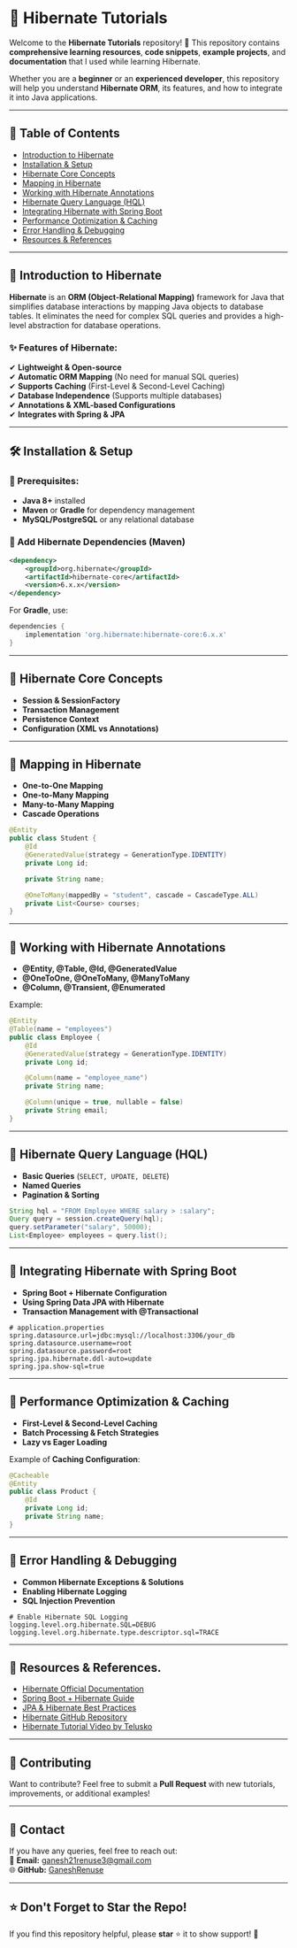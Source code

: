 # 📌 Hibernate Tutorials

Welcome to the **Hibernate Tutorials** repository! 🚀 This repository contains **comprehensive learning resources**, **code snippets**, **example projects**, and **documentation** that I used while learning Hibernate.

Whether you are a **beginner** or an **experienced developer**, this repository will help you understand **Hibernate ORM**, its features, and how to integrate it into Java applications.

---

## 📖 Table of Contents

- [Introduction to Hibernate](#introduction-to-hibernate)
- [Installation & Setup](#installation--setup)
- [Hibernate Core Concepts](#hibernate-core-concepts)
- [Mapping in Hibernate](#mapping-in-hibernate)
- [Working with Hibernate Annotations](#working-with-hibernate-annotations)
- [Hibernate Query Language (HQL)](#hibernate-query-language-hql)
- [Integrating Hibernate with Spring Boot](#integrating-hibernate-with-spring-boot)
- [Performance Optimization & Caching](#performance-optimization--caching)
- [Error Handling & Debugging](#error-handling--debugging)
- [Resources & References](#resources--references)

---

## 📌 Introduction to Hibernate

**Hibernate** is an **ORM (Object-Relational Mapping)** framework for Java that simplifies database interactions by mapping Java objects to database tables. It eliminates the need for complex SQL queries and provides a high-level abstraction for database operations.

### ✨ Features of Hibernate:
✔ **Lightweight & Open-source**  
✔ **Automatic ORM Mapping** (No need for manual SQL queries)  
✔ **Supports Caching** (First-Level & Second-Level Caching)  
✔ **Database Independence** (Supports multiple databases)  
✔ **Annotations & XML-based Configurations**  
✔ **Integrates with Spring & JPA**  

---

## 🛠 Installation & Setup

### 🔹 Prerequisites:
- **Java 8+** installed
- **Maven** or **Gradle** for dependency management
- **MySQL/PostgreSQL** or any relational database

### 🔹 Add Hibernate Dependencies (Maven)

```xml
<dependency>
    <groupId>org.hibernate</groupId>
    <artifactId>hibernate-core</artifactId>
    <version>6.x.x</version>
</dependency>
```

For **Gradle**, use:

```gradle
dependencies {
    implementation 'org.hibernate:hibernate-core:6.x.x'
}
```

---

## 📌 Hibernate Core Concepts

- **Session & SessionFactory**
- **Transaction Management**
- **Persistence Context**
- **Configuration (XML vs Annotations)**

---

## 📌 Mapping in Hibernate

- **One-to-One Mapping**
- **One-to-Many Mapping**
- **Many-to-Many Mapping**
- **Cascade Operations**

```java
@Entity
public class Student {
    @Id
    @GeneratedValue(strategy = GenerationType.IDENTITY)
    private Long id;

    private String name;

    @OneToMany(mappedBy = "student", cascade = CascadeType.ALL)
    private List<Course> courses;
}
```

---

## 📌 Working with Hibernate Annotations

- **@Entity, @Table, @Id, @GeneratedValue**
- **@OneToOne, @OneToMany, @ManyToMany**
- **@Column, @Transient, @Enumerated**

Example:

```java
@Entity
@Table(name = "employees")
public class Employee {
    @Id
    @GeneratedValue(strategy = GenerationType.IDENTITY)
    private Long id;

    @Column(name = "employee_name")
    private String name;

    @Column(unique = true, nullable = false)
    private String email;
}
```

---

## 📌 Hibernate Query Language (HQL)

- **Basic Queries** (`SELECT, UPDATE, DELETE`)
- **Named Queries**
- **Pagination & Sorting**

```java
String hql = "FROM Employee WHERE salary > :salary";
Query query = session.createQuery(hql);
query.setParameter("salary", 50000);
List<Employee> employees = query.list();
```

---

## 📌 Integrating Hibernate with Spring Boot

- **Spring Boot + Hibernate Configuration**
- **Using Spring Data JPA with Hibernate**
- **Transaction Management with @Transactional**

```properties
# application.properties
spring.datasource.url=jdbc:mysql://localhost:3306/your_db
spring.datasource.username=root
spring.datasource.password=root
spring.jpa.hibernate.ddl-auto=update
spring.jpa.show-sql=true
```

---

## 📌 Performance Optimization & Caching

- **First-Level & Second-Level Caching**
- **Batch Processing & Fetch Strategies**
- **Lazy vs Eager Loading**

Example of **Caching Configuration**:

```java
@Cacheable
@Entity
public class Product {
    @Id
    private Long id;
    private String name;
}
```

---

## 📌 Error Handling & Debugging

- **Common Hibernate Exceptions & Solutions**
- **Enabling Hibernate Logging**
- **SQL Injection Prevention**

```properties
# Enable Hibernate SQL Logging
logging.level.org.hibernate.SQL=DEBUG
logging.level.org.hibernate.type.descriptor.sql=TRACE
```

---

## 📌 Resources & References.
- [Hibernate Official Documentation](https://hibernate.org/)
- [Spring Boot + Hibernate Guide](https://spring.io/projects/spring-boot)
- [JPA & Hibernate Best Practices](https://vladmihalcea.com/)
- [Hibernate GitHub Repository](https://github.com/hibernate/)
- [Hibernate Tutorial Video by Telusko](https://youtu.be/qF20cAHKrXA?si=aM0bJPTM56Sf90ks)

---

## 📢 Contributing

Want to contribute? Feel free to submit a **Pull Request** with new tutorials, improvements, or additional examples!

---

## 📧 Contact

If you have any queries, feel free to reach out:  
📩 **Email:** ganesh21renuse3@gmail.com  
🌐 **GitHub:** [GaneshRenuse](https://github.com/GaneshRenuse)

---

## ⭐ Don't Forget to Star the Repo!  
If you find this repository helpful, please **star** ⭐ it to show support! 🚀  
